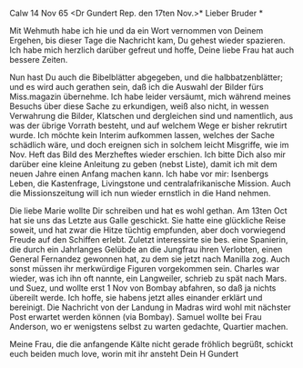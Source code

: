  Calw 14 Nov 65
 <Dr Gundert Rep. den 17ten Nov.>*
Lieber Bruder <Ostertag>*

Mit Wehmuth habe ich hie und da ein Wort vernommen von Deinem Ergehen, bis dieser Tage die Nachricht kam, Du gehest wieder spazieren. Ich habe mich herzlich darüber gefreut und hoffe, Deine liebe Frau hat auch bessere Zeiten.

Nun hast Du auch die Bibelblätter abgegeben, und die halbbatzenblätter; und es wird auch gerathen sein, daß ich die Auswahl der Bilder fürs Miss.magazin übernehme. Ich habe leider versäumt, mich während meines Besuchs über diese Sache zu erkundigen, weiß also nicht, in wessen Verwahrung die Bilder, Klatschen und dergleichen sind und namentlich, aus was der übrige Vorrath besteht, und auf welchem Wege er bisher rekrutirt wurde. Ich möchte kein Interim aufkommen lassen, welches der Sache schädlich wäre, und doch ereignen sich in solchem leicht Misgriffe, wie im Nov. Heft das Bild des Merzheftes wieder erschien. Ich bitte Dich also mir darüber eine kleine Anleitung zu geben (nebst Liste), damit ich mit dem neuen Jahre einen Anfang machen kann. Ich habe vor mir: Isenbergs Leben, die Kastenfrage, Livingstone und centralafrikanische Mission. Auch die Missionszeitung will ich nun wieder ernstlich in die Hand nehmen.

Die liebe Marie wollte Dir schreiben und hat es wohl gethan. Am 13ten Oct hat sie uns das Letzte aus Galle geschickt. Sie hatte eine glückliche Reise soweit, und hat zwar die Hitze tüchtig empfunden, aber doch vorwiegend Freude auf den Schiffen erlebt. Zuletzt interessirte sie bes. eine Spanierin, die durch ein Jahrlanges Gelübde an die Jungfrau ihren Verlobten, einen General Fernandez gewonnen hat, zu dem sie jetzt nach Manilla zog. Auch sonst müssen ihr merkwürdige Figuren vorgekommen sein. Charles war wieder, was ich ihn oft nannte, ein Langweiler, schrieb zu spät nach Mars. und Suez, und wollte erst 1 Nov von Bombay abfahren, so daß ja nichts übereilt werde. Ich hoffe, sie habens jetzt alles einander erklärt und bereinigt. Die Nachricht von der Landung in Madras wird wohl mit nächster Post erwartet werden können (via Bombay). Samuel wollte bei Frau Anderson, wo er wenigstens selbst zu warten gedachte, Quartier machen.

Meine Frau, die die anfangende Kälte nicht gerade fröhlich begrüßt, schickt euch beiden much love, worin mit ihr ansteht
 Dein H Gundert
